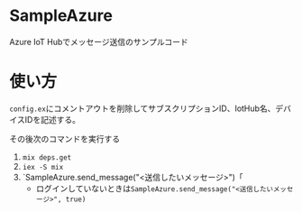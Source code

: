 # SampleAzure

Azure IoT Hubでメッセージ送信のサンプルコード

# 使い方

`config.ex`にコメントアウトを削除してサブスクリプションID、IotHub名、デバイスIDを記述する。

その後次のコマンドを実行する
1. `mix deps.get`
2. `iex -S mix`
3. `SampleAzure.send_message("<送信したいメッセージ>")「
   * ログインしていないときは`SampleAzure.send_message("<送信したいメッセージ>", true)`